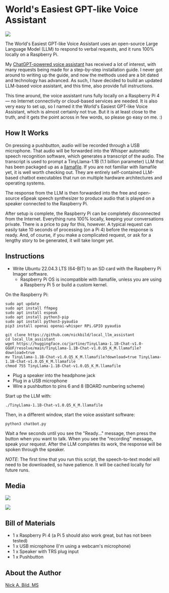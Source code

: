 # World's Easiest GPT-like Voice Assistant

![](https://raw.githubusercontent.com/nickbild/local_llm_assistant/main/media/logo.jpg)

The World's Easiest GPT-like Voice Assistant uses an open-source Large Language Model (LLM) to respond to verbal requests, and it runs 100% locally on a Raspberry Pi.

My [ChatGPT-powered voice assistant](https://github.com/nickbild/voice_chatgpt) has received a lot of interest, with many requests being made for a step-by-step installation guide. I never got around to writing up the guide, and now the methods used are a bit dated and technology has advanced. As such, I have decided to build an updated LLM-based voice assistant, and this time, also provide full instructions.

This time around, the voice assistant runs fully locally on a Raspberry Pi 4 — no Internet connectivity or cloud-based services are needed. It is also very easy to set up, so I named it the World's Easiest GPT-like Voice Assistant, which is almost certainly not true. But it is at least close to the truth, and it gets the point across in few words, so please go easy on me. :)

## How It Works

On pressing a pushbutton, audio will be recorded through a USB microphone. That audio will be forwarded into the Whisper automatic speech recognition software, which generates a transcript of the audio. The transcript is used to prompt a TinyLlama-1.1B (1.1 billion parameter) LLM that has been packaged up as a [llamafile](https://github.com/mozilla-Ocho/llamafile). If you are not familiar with llamafile yet, it is well worth checking out. They are entirely self-contained LLM-based chatbot executables that run on multiple hardware architectures and operating systems.

The response from the LLM is then forwarded into the free and open-source eSpeak speech synthesizer to produce audio that is played on a speaker connected to the Raspberry Pi.

After setup is complete, the Raspberry Pi can be completely disconnected from the Internet. Everything runs 100% locally, keeping your conversations private. There is a price to pay for this, however. A typical request can easily take 10 seconds of processing (on a Pi 4) before the response is ready. And, of course, if you make a complicated request, or ask for a lengthy story to be generated, it will take longer yet.

## Instructions

- Write Ubuntu 22.04.3 LTS (64-BIT) to an SD card with the Raspberry Pi Imager software.
  - Raspberry Pi OS is incompatible with llamafile, unless you are using a Raspberry Pi 5 or build a custom kernel.

On the Raspberry Pi:

```
sudo apt update
sudo apt install ffmpeg
sudo apt install espeak
sudo apt install python3-pip
sudo apt install python3-pyaudio
pip3 install openai openai-whisper RPi.GPIO pyaudio

git clone https://github.com/nickbild/local_llm_assistant
cd local_llm_assistant
wget https://huggingface.co/jartine/TinyLlama-1.1B-Chat-v1.0-GGUF/resolve/main/TinyLlama-1.1B-Chat-v1.0.Q5_K_M.llamafile?download=true
mv TinyLlama-1.1B-Chat-v1.0.Q5_K_M.llamafile?download=true TinyLlama-1.1B-Chat-v1.0.Q5_K_M.llamafile
chmod 755 TinyLlama-1.1B-Chat-v1.0.Q5_K_M.llamafile
```

- Plug a speaker into the headphone jack
- Plug in a USB microphone
- Wire a pushbutton to pins 6 and 8 (BOARD numbering scheme)

Start up the LLM with:
```
./TinyLlama-1.1B-Chat-v1.0.Q5_K_M.llamafile
```
Then, in a different window, start the voice assistant software:
```
python3 chatbot.py
```

Wait a few seconds until you see the "Ready..." message, then press the button when you want to talk. When you see the "recording" message, speak your request. After the LLM completes its work, the response will be spoken through the speaker.

*NOTE*: The first time that you run this script, the speech-to-text model will need to be downloaded, so have patience. It will be cached locally for future runs.

## Media

![](https://raw.githubusercontent.com/nickbild/local_llm_assistant/main/media/front_sm.jpg)

![](https://raw.githubusercontent.com/nickbild/local_llm_assistant/main/media/top_sm.jpg)

## Bill of Materials

- 1 x Raspberry Pi 4 (a Pi 5 should also work great, but has not been tested)
- 1 x USB microphone (I'm using a webcam's microphone)
- 1 x Speaker with TRS plug input
- 1 x Pushbutton

## About the Author

[Nick A. Bild, MS](https://nickbild79.firebaseapp.com/#!/)
